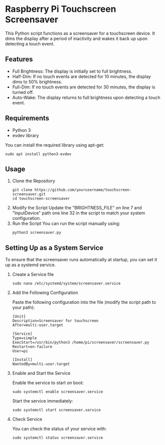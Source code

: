 # Raspberry Pi Touchscreen Screensaver
This Python script functions as a screensaver for a touchscreen device. It dims the display after a period of inactivity and wakes it back up upon detecting a touch event.

## Features
- Full Brightness: The display is initially set to full brightness.
- Half-Dim: If no touch events are detected for 10 minutes, the display dims to 50% brightness.
- Full-Dim: If no touch events are detected for 30 minutes, the display is turned off.
- Auto-Wake: The display returns to full brightness upon detecting a touch event.

## Requirements
- Python 3
- evdev library

You can install the required library using apt-get:
```
sudo apt install python3-evdev
```

## Usage
1. Clone the Repository
    ```
    git clone https://github.com/yourusername/touchscreen-screensaver.git
    cd touchscreen-screensaver
    ```
2. Modify the Script
Update the "BRIGHTNESS_FILE" on line 7 and "InputDevice" path one line 32 in the script to match your system configuration.
3. Run the Script
You can run the script manually using:
    ```
    python3 screensaver.py
    ```

## Setting Up as a System Service
To ensure that the screensaver runs automatically at startup, you can set it up as a systemd service.
1. Create a Service file
    ```
    sudo nano /etc/systemd/system/screensaver.service
    ```
2. Add the Following Configuration

   Paste the following configuration into the file (modify the script path to your path):
   ``` screensaver.service
   [Unit]
   Description=Screensaver for touchscreen
   After=multi-user.target

   [Service]
   Type=simple
   ExecStart=/usr/bin/python3 /home/pi/screensaver/screensaver.py
   Restart=on-failure
   User=pi

   [Install]
   WantedBy=multi-user.target
   ```
3. Enable and Start the Service

   Enable the service to start on boot:
   ```
   sudo systemctl enable screensaver.service
   ```
   Start the service immediately:
   ```
   sudo systemctl start screensaver.service
   ```
4. Check Service 

   You can check the status of your service with:
   ```
   sudo systemctl status screensaver.service
